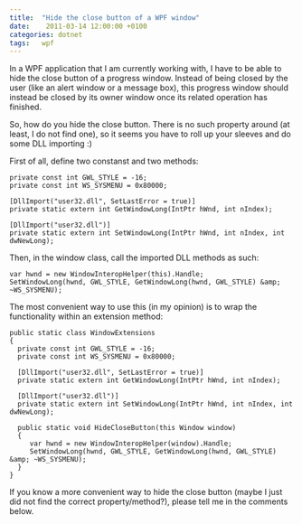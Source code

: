 ```yaml
---
title:  "Hide the close button of a WPF window"
date:    2011-03-14 12:00:00 +0100
categories: dotnet
tags: 	wpf
---
```



In a WPF application that I am currently working with, I have to be able to hide
the close button of a progress window. Instead of being closed by the user (like
an alert window or a message box), this progress window should instead be closed
by its owner window once its related operation has finished.

So, how do you hide the close button. There is no such property around (at least,
I do not find one), so it seems you have to roll up your sleeves and do some DLL
importing :)

First of all, define two constanst and two methods:


	private const int GWL_STYLE = -16;
	private const int WS_SYSMENU = 0x80000;

	[DllImport("user32.dll", SetLastError = true)]
	private static extern int GetWindowLong(IntPtr hWnd, int nIndex);

	[DllImport("user32.dll")]
	private static extern int SetWindowLong(IntPtr hWnd, int nIndex, int dwNewLong);


Then, in the window class, call the imported DLL methods as such:


	var hwnd = new WindowInteropHelper(this).Handle;
	SetWindowLong(hwnd, GWL_STYLE, GetWindowLong(hwnd, GWL_STYLE) &amp; ~WS_SYSMENU);


The most convenient way to use this (in my opinion) is to wrap the functionality
within an extension method:


	public static class WindowExtensions
	{
	  private const int GWL_STYLE = -16;
	  private const int WS_SYSMENU = 0x80000;

	  [DllImport("user32.dll", SetLastError = true)]
	  private static extern int GetWindowLong(IntPtr hWnd, int nIndex);

	  [DllImport("user32.dll")]
	  private static extern int SetWindowLong(IntPtr hWnd, int nIndex, int dwNewLong);

	  public static void HideCloseButton(this Window window)
	  {
	     var hwnd = new WindowInteropHelper(window).Handle;
	     SetWindowLong(hwnd, GWL_STYLE, GetWindowLong(hwnd, GWL_STYLE) &amp; ~WS_SYSMENU);
	  }
	}


If you know a more convenient way to hide the close button (maybe I just did not
find the correct property/method?), please tell me in the comments below.

